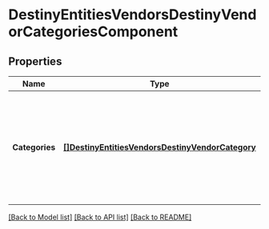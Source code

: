 # DestinyEntitiesVendorsDestinyVendorCategoriesComponent

## Properties
Name | Type | Description | Notes
------------ | ------------- | ------------- | -------------
**Categories** | [**[]DestinyEntitiesVendorsDestinyVendorCategory**](Destiny.Entities.Vendors.DestinyVendorCategory.md) | The list of categories for items that the vendor sells, in rendering order.  These categories each point to a \&quot;display category\&quot; in the displayCategories property of the DestinyVendorDefinition, as opposed to the other categories. | [optional] 

[[Back to Model list]](../README.md#documentation-for-models) [[Back to API list]](../README.md#documentation-for-api-endpoints) [[Back to README]](../README.md)


